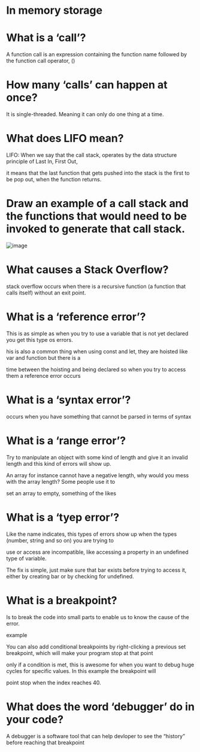 #  In memory storage

# What is a ‘call’?

A function call is an expression containing the function name followed by the function call operator, () 


# How many ‘calls’ can happen at once?

It is single-threaded. Meaning it can only do one thing at a time.


# What does LIFO mean?

LIFO: When we say that the call stack, operates by the data structure principle of Last In, First Out, 

it means that the last function that gets pushed into the stack is the first to be pop out, when the function returns.


#  Draw an example of a call stack and the functions that would need to be invoked to generate that call stack.

![image](https://user-images.githubusercontent.com/69685164/182749612-072c3ffc-323f-4ad1-ad2c-0aa6c390756e.png)


# What causes a Stack Overflow?

stack overflow occurs when there is a recursive function (a function that calls itself) without an exit point.


# What is a ‘reference error’?

This is as simple as when you try to use a variable that is not yet declared you get this type os errors.

his is also a common thing when using const and let, they are hoisted like var and function but there is a 

time between the hoisting and being declared so when you try to access them a reference error occurs

# What is a ‘syntax error’?

 occurs when you have something that cannot be parsed in terms of syntax
 
 
 # What is a ‘range error’?
 
 Try to manipulate an object with some kind of length and give it an invalid length and this kind of errors will show up.

An array for instance cannot have a negative length, why would you mess with the array length? Some people use it to

set an array to empty, something of the likes 

# What is a ‘tyep error’?

Like the name indicates, this types of errors show up when the types (number, string and so on) you are trying to

use or access are incompatible, like accessing a property in an undefined type of variable.

The fix is simple, just make sure that bar exists before trying to access it, either by creating bar or by checking for undefined.

# What is a breakpoint?

Is to break the code into small parts to enable us to know the cause of the error.

example

You can also add conditional breakpoints by right-clicking a previous set breakpoint, which will make your program stop at that point

only if a condition is met, this is awesome for when you want to debug huge cycles for specific values. In this example the breakpoint will 

point stop when the index reaches 40.


# What does the word ‘debugger’ do in your code?

A debugger is a software tool that can help devloper to see the “history” before reaching that breakpoint












